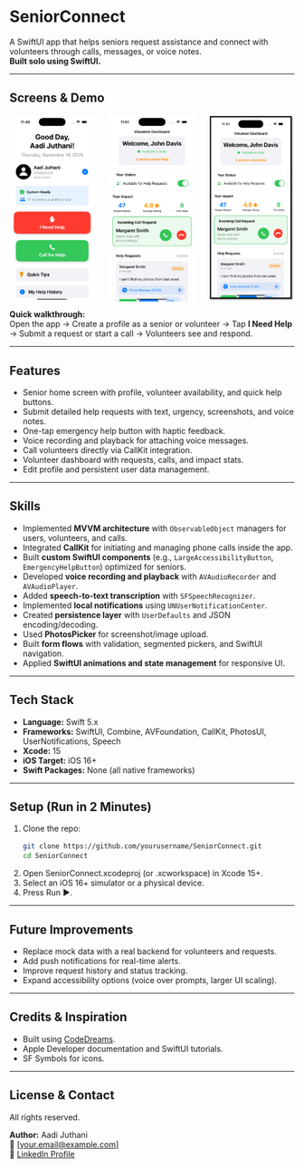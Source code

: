 # SeniorConnect  
A SwiftUI app that helps seniors request assistance and connect with volunteers through calls, messages, or voice notes.  
**Built solo using SwiftUI.**

---

## Screens & Demo
<div style="display: flex; justify-content: space-between;">
  <img src="SeniorHome View.png" width="30%"/>
  <img src="VolunteerHome View.png" width="30%"/>
  <img src="VolunteerHomeView.png" width="30%"/>
</div>

**Quick walkthrough:**  
Open the app → Create a profile as a senior or volunteer → Tap **I Need Help** → Submit a request or start a call → Volunteers see and respond.

---

## Features
- Senior home screen with profile, volunteer availability, and quick help buttons.  
- Submit detailed help requests with text, urgency, screenshots, and voice notes.  
- One-tap emergency help button with haptic feedback.  
- Voice recording and playback for attaching voice messages.  
- Call volunteers directly via CallKit integration.  
- Volunteer dashboard with requests, calls, and impact stats.  
- Edit profile and persistent user data management.

---

## Skills
- Implemented **MVVM architecture** with `ObservableObject` managers for users, volunteers, and calls.  
- Integrated **CallKit** for initiating and managing phone calls inside the app.  
- Built **custom SwiftUI components** (e.g., `LargeAccessibilityButton`, `EmergencyHelpButton`) optimized for seniors.  
- Developed **voice recording and playback** with `AVAudioRecorder` and `AVAudioPlayer`.  
- Added **speech-to-text transcription** with `SFSpeechRecognizer`.  
- Implemented **local notifications** using `UNUserNotificationCenter`.  
- Created **persistence layer** with `UserDefaults` and JSON encoding/decoding.  
- Used **PhotosPicker** for screenshot/image upload.  
- Built **form flows** with validation, segmented pickers, and SwiftUI navigation.  
- Applied **SwiftUI animations and state management** for responsive UI.

---

## Tech Stack
- **Language:** Swift 5.x
- **Frameworks:** SwiftUI, Combine, AVFoundation, CallKit, PhotosUI, UserNotifications, Speech  
- **Xcode:** 15
- **iOS Target:** iOS 16+  
- **Swift Packages:** None (all native frameworks)

---

## Setup (Run in 2 Minutes)
1. Clone the repo:  
   ```bash
   git clone https://github.com/yourusername/SeniorConnect.git
   cd SeniorConnect
   ```
2. Open SeniorConnect.xcodeproj (or .xcworkspace) in Xcode 15+.
3. Select an iOS 16+ simulator or a physical device.
4. Press Run ▶︎.

---

## Future Improvements
- Replace mock data with a real backend for volunteers and requests.  
- Add push notifications for real-time alerts.  
- Improve request history and status tracking.  
- Expand accessibility options (voice over prompts, larger UI scaling).  

---

## Credits & Inspiration
- Built using [CodeDreams](https://codedreams.app/).  
- Apple Developer documentation and SwiftUI tutorials.  
- SF Symbols for icons.

---

## License & Contact
All rights reserved.  

**Author:** Aadi Juthani  
📧 [your.email@example.com]  
🔗 [LinkedIn Profile](https://www.linkedin.com/in/yourprofile)  
